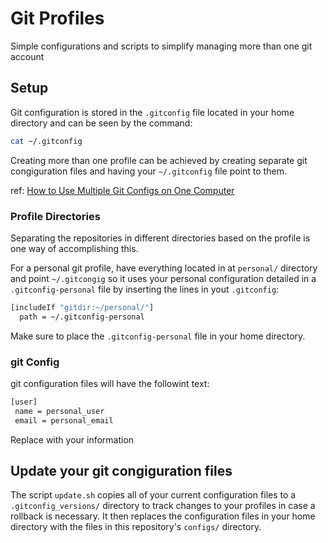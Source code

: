 # Git Profiles
Simple configurations and scripts to simplify managing more than one git account

## Setup
Git configuration is stored in the `.gitconfig` file located in your home directory and can be seen by the command:
```bash
cat ~/.gitconfig
```
Creating more than one profile can be achieved by creating separate git congiguration files and having your `~/.gitconfig` file point to them.

ref: [How to Use Multiple Git Configs on One Computer](https://www.freecodecamp.org/news/how-to-handle-multiple-git-configurations-in-one-machine/)

### Profile Directories
Separating the repositories in different directories based on the profile is one way of accomplishing this.

For a personal git profile, have everything located in at `personal/` directory and point `~/.gitcongig` so it uses your personal configuration detailed in a `.gitconfig-personal` file by inserting the lines in yout `.gitconfig`:
```bash
[includeIf "gitdir:~/personal/"]
  path = ~/.gitconfig-personal
```
Make sure to place the `.gitconfig-personal` file in your home directory.

### git Config
git configuration files will have the followint text:
```bash
[user]
 name = personal_user
 email = personal_email
 ```
 Replace with your information

## Update your git congiguration files
The script `update.sh` copies all of your current configuration files to a `.gitconfig_versions/` directory to track changes to your profiles in case a rollback is necessary. It then replaces the configuration files in your home directory with the files in this repository's `configs/` directory. 